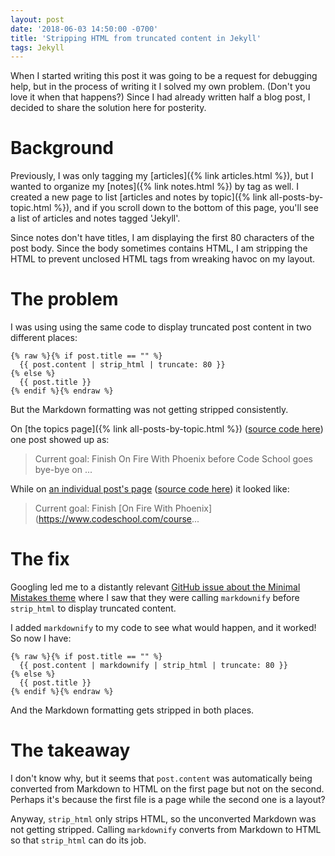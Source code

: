 ```yaml
---
layout: post
date: '2018-06-03 14:50:00 -0700'
title: 'Stripping HTML from truncated content in Jekyll'
tags: Jekyll
---
```

When I started writing this post it was going to be a request for debugging help, but in the process of writing it I solved my own problem. (Don't you love it when that happens?) Since I had already written half a blog post, I decided to share the solution here for posterity.

# Background

Previously, I was only tagging my [articles]({% link articles.html %}), but I wanted to organize my [notes]({% link notes.html %}) by tag as well. I created a new page to list [articles and notes by topic]({% link all-posts-by-topic.html %}), and if you scroll down to the bottom of this page, you'll see a list of articles and notes tagged 'Jekyll'.

Since notes don't have titles, I am displaying the first 80 characters of the post body. Since the body sometimes contains HTML, I am stripping the HTML to prevent unclosed HTML tags from wreaking havoc on my layout.

# The problem

I was using using the same code to display truncated post content in two different places:

```liquid
{% raw %}{% if post.title == "" %}
  {{ post.content | strip_html | truncate: 80 }}
{% else %}
  {{ post.title }}
{% endif %}{% endraw %}
```

But the Markdown formatting was not getting stripped consistently.

On [the topics page]({% link all-posts-by-topic.html %}) ([source code here](https://github.com/FionaVoss/fionavoss.github.io/blob/master/all-posts-by-topic.html)) one post showed up as:

> Current goal: Finish On Fire With Phoenix before Code School goes bye-bye on ...

While on [an individual post's page](http://fionavoss.blog/2018/03/04/01) ([source code here](https://github.com/FionaVoss/fionavoss.github.io/blob/master/_layouts/post.html)) it looked like:

> Current goal: Finish [On Fire With Phoenix](https://www.codeschool.com/course...

# The fix

Googling led me to a distantly relevant [GitHub issue about the Minimal Mistakes theme](https://github.com/mmistakes/minimal-mistakes/issues/719) where I saw that they were calling `markdownify` before `strip_html` to display truncated content.

I added `markdownify` to my code to see what would happen, and it worked! So now I have:

```liquid
{% raw %}{% if post.title == "" %}
  {{ post.content | markdownify | strip_html | truncate: 80 }}
{% else %}
  {{ post.title }}
{% endif %}{% endraw %}
```

And the Markdown formatting gets stripped in both places.

# The takeaway

I don't know why, but it seems that `post.content` was automatically being converted from Markdown to HTML on the first page but not on the second. Perhaps it's because the first file is a page while the second one is a layout?

 Anyway, `strip_html` only strips HTML, so the unconverted Markdown was not getting stripped. Calling `markdownify` converts from Markdown to HTML so that `strip_html` can do its job.
